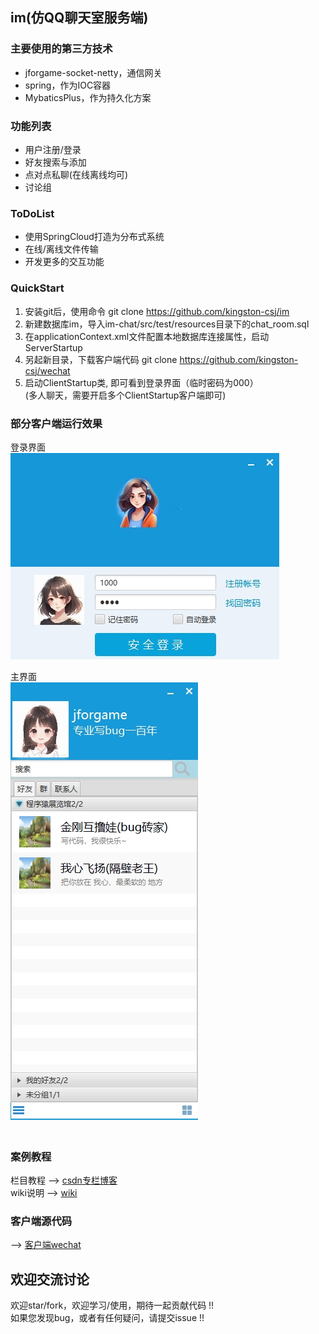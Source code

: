 ﻿  ## im(仿QQ聊天室服务端)

  ### 主要使用的第三方技术  
  *  jforgame-socket-netty，通信网关  
  *  spring，作为IOC容器  
  *  MybaticsPlus，作为持久化方案  

  ### 功能列表  
  *  用户注册/登录
  *  好友搜索与添加
  *  点对点私聊(在线离线均可)
  *  讨论组  

  ### ToDoList  
  *  使用SpringCloud打造为分布式系统   
  *  在线/离线文件传输   
  *  开发更多的交互功能        

  ### QuickStart  
  1. 安装git后，使用命令 git clone https://github.com/kingston-csj/im 
  2. 新建数据库im，导入im-chat/src/test/resources目录下的chat_room.sql   
  3. 在applicationContext.xml文件配置本地数据库连接属性，启动ServerStartup
  4. 另起新目录，下载客户端代码 git clone https://github.com/kingston-csj/wechat
  5. 启动ClientStartup类, 即可看到登录界面（临时密码为000）  
     (多人聊天，需要开启多个ClientStartup客户端即可)


  ### 部分客户端运行效果
  登录界面  
  ![](/screenshots/login.png "登录界面")  

  主界面  
  ![](/screenshots/main.png "主界面")  
  　　

  ###  案例教程 
  栏目教程 --> [csdn专栏博客](https://blog.csdn.net/littleschemer/article/category/9269527)  
  wiki说明 --> [wiki](https://github.com/kingston-csj/im/wiki)
   

  ### 客户端源代码  
  --> [客户端wechat](https://github.com/kingston-csj/wechat)
  
  ## 欢迎交流讨论
  欢迎star/fork，欢迎学习/使用，期待一起贡献代码 !!  
  如果您发现bug，或者有任何疑问，请提交issue !!   
  

